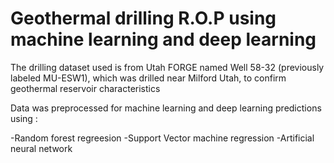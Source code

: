 #  Geothermal drilling R.O.P using machine learning and deep learning

The drilling dataset used is from Utah FORGE named Well 58-32 (previously labeled MU-ESW1), which was drilled near Milford Utah, to confirm geothermal reservoir characteristics 

Data was preprocessed for machine learning and deep learning predictions using :

-Random forest regreesion
-Support Vector machine regression
-Artificial neural network
